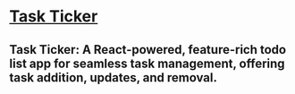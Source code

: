 # [Task Ticker](https://panth1823.github.io/Task_Ticker/)
## Task Ticker: A React-powered, feature-rich todo list app for seamless task management, offering task addition, updates, and removal.

